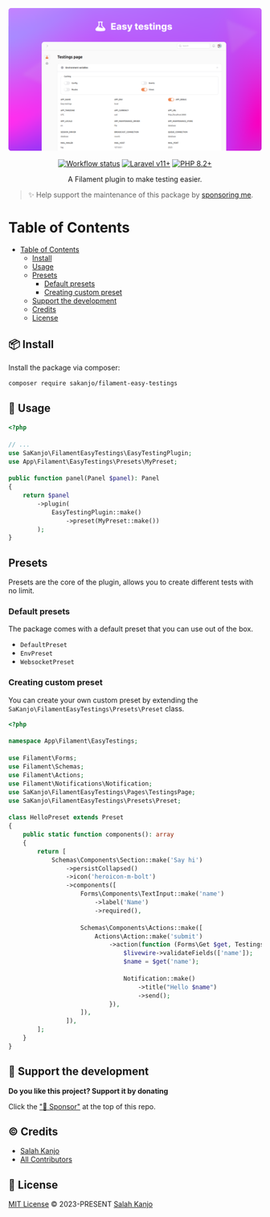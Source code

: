 ![Preview](./art/preview.png)

<p align="center">
    <a href="https://github.com/sakanjo/filament-easy-testings/actions"><img alt="Workflow status" src="https://img.shields.io/github/actions/workflow/status/sakanjo/filament-easy-testings/tests.yml?style=for-the-badge"></a>
    <a href="https://laravel.com"><img alt="Laravel v11+" src="https://img.shields.io/badge/Laravel-v11+-FF2D20?style=for-the-badge&logo=laravel"></a>
    <a href="https://php.net"><img alt="PHP 8.2+" src="https://img.shields.io/badge/PHP-8.2+-777BB4?style=for-the-badge&logo=php"></a>
</p>

<p align="center">A Filament plugin to make testing easier.</p>

> ✨ Help support the maintenance of this package by [sponsoring me](https://github.com/sponsors/sakanjo).

Table of Contents
=================

- [Table of Contents](#table-of-contents)
  - [Install](#-install)
  - [Usage](#-usage)
  - [Presets](#presets)
    - [Default presets](#default-presets)
    - [Creating custom preset](#creating-custom-preset)
  - [Support the development](#-support-the-development)
  - [Credits](#%EF%B8%8F-credits)
  - [License](#-license)

## 📦 Install

Install the package via composer:

```
composer require sakanjo/filament-easy-testings
```

## 🦄 Usage

```php
<?php

// ...
use SaKanjo\FilamentEasyTestings\EasyTestingPlugin;
use App\Filament\EasyTestings\Presets\MyPreset;

public function panel(Panel $panel): Panel
{
    return $panel
        ->plugin(
            EasyTestingPlugin::make()
                ->preset(MyPreset::make())
        );
}
```

## Presets

Presets are the core of the plugin, allows you to create different tests with no limit.

### Default presets

The package comes with a default preset that you can use out of the box.

- `DefaultPreset`
- `EnvPreset`
- `WebsocketPreset`

### Creating custom preset

You can create your own custom preset by extending the `SaKanjo\FilamentEasyTestings\Presets\Preset` class.

```php
<?php

namespace App\Filament\EasyTestings;

use Filament\Forms;
use Filament\Schemas;
use Filament\Actions;
use Filament\Notifications\Notification;
use SaKanjo\FilamentEasyTestings\Pages\TestingsPage;
use SaKanjo\FilamentEasyTestings\Presets\Preset;

class HelloPreset extends Preset
{
    public static function components(): array
    {
        return [
            Schemas\Components\Section::make('Say hi')
                ->persistCollapsed()
                ->icon('heroicon-m-bolt')
                ->components([
                    Forms\Components\TextInput::make('name')
                        ->label('Name')
                        ->required(),

                    Schemas\Components\Actions::make([
                        Actions\Action::make('submit')
                            ->action(function (Forms\Get $get, TestingsPage $livewire): void {
                                $livewire->validateFields(['name']);
                                $name = $get('name');

                                Notification::make()
                                    ->title("Hello $name")
                                    ->send();
                            }),
                    ]),
                ]),
        ];
    }
}
```

## 💖 Support the development

**Do you like this project? Support it by donating**

Click the ["💖 Sponsor"](https://github.com/sponsors/sakanjo) at the top of this repo.

## ©️ Credits

- [Salah Kanjo](https://github.com/sakanjo)
- [All Contributors](../../contributors)

## 📄 License

[MIT License](https://github.com/sakanjo/filament-easy-testings/blob/master/LICENSE) © 2023-PRESENT [Salah Kanjo](https://github.com/sakanjo)
